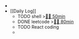 -
- [[Daily Log]]
	- TODO shell >[🍅🍅 50min](#agenda-pomo://?t=f-1687071567742-1500%2Cf-1687074129576-1500)
	- DONE leetcode >[🍅🍅 80min](#agenda-pomo://?t=f-1687168884887-2400%2Cf-1687173588667-2400)
	- TODO React coding
	-
